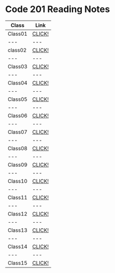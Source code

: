 # Code 201 Reading Notes



**Class** | **Link** 
--- | --- 
Class01 | [CLICK!](https://tumaho.github.io/reading-notes/class01)
--- | ---
class02 | [CLICK!](https://tumaho.github.io/reading-notes/class02)
--- | --- 
Class03 | [CLICK!](https://tumaho.github.io/reading-notes/class03)
--- | --- 
Class04 | [CLICK!](https://tumaho.github.io/reading-notes/class04)
--- | --- 
Class05 | [CLICK!](https://tumaho.github.io/reading-notes/class05)
--- | --- 
Class06 | [CLICK!](https://tumaho.github.io/reading-notes/class06)
--- | --- 
Class07 | [CLICK!](https://tumaho.github.io/reading-notes/class07)
--- | --- 
Class08 | [CLICK!](https://tumaho.github.io/reading-notes/class08)
--- | --- 
Class09 | [CLICK!](https://tumaho.github.io/reading-notes/class09)
--- | --- 
Class10 | [CLICK!](https://tumaho.github.io/reading-notes/class10)
--- | --- 
Class11 | [CLICK!](https://tumaho.github.io/reading-notes/class11)
--- | --- 
Class12 | [CLICK!](https://tumaho.github.io/reading-notes/class12)
--- | --- 
Class13 | [CLICK!](https://tumaho.github.io/reading-notes/class13)
--- | --- 
Class14 | [CLICK!](https://tumaho.github.io/reading-notes/class14)
--- | --- 
Class15 | [CLICK!](https://tumaho.github.io/reading-notes/class15)